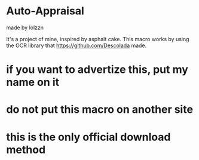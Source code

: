 # Auto-Appraisal
made by lolzzn

It's a project of mine, inspired by asphalt cake. This macro works by using the OCR library that https://github.com/Descolada made.
# if you want to advertize this, put my name on it
# do not put this macro on another site
# this is the only official download method
